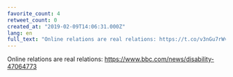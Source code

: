 ```yaml
---
favorite_count: 4
retweet_count: 0
created_at: "2019-02-09T14:06:31.000Z"
lang: en
full_text: "Online relations are real relations: https://t.co/v3nGu7rWvM"
---
```


Online relations are real relations:
<https://www.bbc.com/news/disability-47064773>

